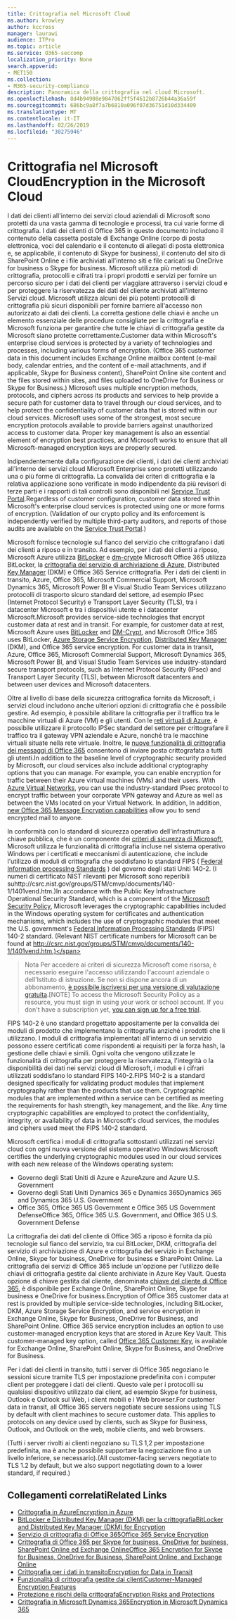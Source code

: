 ```yaml
---
title: Crittografia nel Microsoft Cloud
ms.author: krowley
author: kccross
manager: laurawi
audience: ITPro
ms.topic: article
ms.service: O365-seccomp
localization_priority: None
search.appverid:
- MET150
ms.collection:
- M365-security-compliance
description: Panoramica della crittografia nel cloud Microsoft.
ms.openlocfilehash: 8d4b94908e9847062ff5f4612b8726b44a36a59f
ms.sourcegitcommit: 686bc9a8f7a7b6810a096f07d36751d10d334409
ms.translationtype: MT
ms.contentlocale: it-IT
ms.lasthandoff: 02/26/2019
ms.locfileid: "30275946"
---
```

# <a name="encryption-in-the-microsoft-cloud"></a><span data-ttu-id="e926c-103">Crittografia nel Microsoft Cloud</span><span class="sxs-lookup"><span data-stu-id="e926c-103">Encryption in the Microsoft Cloud</span></span>

<span data-ttu-id="e926c-p101">I dati dei clienti all'interno dei servizi cloud aziendali di Microsoft sono protetti da una vasta gamma di tecnologie e processi, tra cui varie forme di crittografia. I dati dei clienti di Office 365 in questo documento includono il contenuto della cassetta postale di Exchange Online (corpo di posta elettronica, voci del calendario e il contenuto di allegati di posta elettronica e, se applicabile, il contenuto di Skype for business), il contenuto del sito di SharePoint Online e i file archiviati all'interno siti e file caricati su OneDrive for business o Skype for business. Microsoft utilizza più metodi di crittografia, protocolli e cifrati tra i propri prodotti e servizi per fornire un percorso sicuro per i dati dei clienti per viaggiare attraverso i servizi cloud e per proteggere la riservatezza dei dati del cliente archiviati all'interno Servizi cloud. Microsoft utilizza alcuni dei più potenti protocolli di crittografia più sicuri disponibili per fornire barriere all'accesso non autorizzato ai dati dei clienti. La corretta gestione delle chiavi è anche un elemento essenziale delle procedure consigliate per la crittografia e Microsoft funziona per garantire che tutte le chiavi di crittografia gestite da Microsoft siano protette correttamente.</span><span class="sxs-lookup"><span data-stu-id="e926c-p101">Customer data within Microsoft's enterprise cloud services is protected by a variety of technologies and processes, including various forms of encryption. (Office 365 customer data in this document includes Exchange Online mailbox content (e-mail body, calendar entries, and the content of e-mail attachments, and if applicable, Skype for Business content), SharePoint Online site content and the files stored within sites, and files uploaded to OneDrive for Business or Skype for Business.) Microsoft uses multiple encryption methods, protocols, and ciphers across its products and services to help provide a secure path for customer data to travel through our cloud services, and to help protect the confidentiality of customer data that is stored within our cloud services. Microsoft uses some of the strongest, most secure encryption protocols available to provide barriers against unauthorized access to customer data. Proper key management is also an essential element of encryption best practices, and Microsoft works to ensure that all Microsoft-managed encryption keys are properly secured.</span></span>

<span data-ttu-id="e926c-p102">Indipendentemente dalla configurazione dei clienti, i dati dei clienti archiviati all'interno dei servizi cloud Microsoft Enterprise sono protetti utilizzando una o più forme di crittografia. La convalida dei criteri di crittografia e la relativa applicazione sono verificate in modo indipendente da più revisori di terze parti e i rapporti di tali controlli sono disponibili nel [Service Trust Portal](https://aka.ms/stp).</span><span class="sxs-lookup"><span data-stu-id="e926c-p102">Regardless of customer configuration, customer data stored within Microsoft's enterprise cloud services is protected using one or more forms of encryption. (Validation of our crypto policy and its enforcement is independently verified by multiple third-party auditors, and reports of those audits are available on the [Service Trust Portal](https://aka.ms/stp).)</span></span>

<span data-ttu-id="e926c-p103">Microsoft fornisce tecnologie sul fianco del servizio che crittografano i dati dei clienti a riposo e in transito. Ad esempio, per i dati dei clienti a riposo, Microsoft Azure utilizza [BitLocker](https://docs.microsoft.com/windows/device-security/bitlocker/bitlocker-overview) e [dm-crypt](https://en.wikipedia.org/wiki/Dm-crypt)e Microsoft Office 365 utilizza BitLocker, la [crittografia del servizio di archiviazione di Azure](https://azure.microsoft.com/documentation/articles/storage-service-encryption/), Distributed [Key Manager](https://support.office.com/article/989ba10c-f73f-4efb-ad1b-af3322e5f376) (DKM) e Office 365 Service crittografia. Per i dati dei clienti in transito, Azure, Office 365, Microsoft Commercial Support, Microsoft Dynamics 365, Microsoft Power BI e Visual Studio Team Services utilizzano protocolli di trasporto sicuro standard del settore, ad esempio IPsec (Internet Protocol Security) e Transport Layer Security (TLS), tra i datacenter Microsoft e tra i dispositivi utente e i datacenter Microsoft.</span><span class="sxs-lookup"><span data-stu-id="e926c-p103">Microsoft provides service-side technologies that encrypt customer data at rest and in transit. For example, for customer data at rest, Microsoft Azure uses [BitLocker](https://docs.microsoft.com/windows/device-security/bitlocker/bitlocker-overview) and [DM-Crypt](https://en.wikipedia.org/wiki/Dm-crypt), and Microsoft Office 365 uses BitLocker, [Azure Storage Service Encryption](https://azure.microsoft.com/documentation/articles/storage-service-encryption/), [Distributed Key Manager](https://support.office.com/article/989ba10c-f73f-4efb-ad1b-af3322e5f376) (DKM), and Office 365 service encryption. For customer data in transit, Azure, Office 365, Microsoft Commercial Support, Microsoft Dynamics 365, Microsoft Power BI, and Visual Studio Team Services use industry-standard secure transport protocols, such as Internet Protocol Security (IPsec) and Transport Layer Security (TLS), between Microsoft datacenters and between user devices and Microsoft datacenters.</span></span>

<span data-ttu-id="e926c-p104">Oltre al livello di base della sicurezza crittografica fornita da Microsoft, i servizi cloud includono anche ulteriori opzioni di crittografia che è possibile gestire. Ad esempio, è possibile abilitare la crittografia per il traffico tra le macchine virtuali di Azure (VM) e gli utenti. Con le [reti virtuali di Azure](https://azure.microsoft.com/services/virtual-network/), è possibile utilizzare il protocollo IPSec standard del settore per crittografare il traffico tra il gateway VPN aziendale e Azure, nonché tra le macchine virtuali situate nella rete virtuale. Inoltre, le [nuove funzionalità di crittografia dei messaggi di Office 365](set-up-new-message-encryption-capabilities.md) consentono di inviare posta crittografata a tutti gli utenti.</span><span class="sxs-lookup"><span data-stu-id="e926c-p104">In addition to the baseline level of cryptographic security provided by Microsoft, our cloud services also include additional cryptography options that you can manage. For example, you can enable encryption for traffic between their Azure virtual machines (VMs) and their users. With [Azure Virtual Networks](https://azure.microsoft.com/services/virtual-network/), you can use the industry-standard IPsec protocol to encrypt traffic between your corporate VPN gateway and Azure as well as between the VMs located on your Virtual Network. In addition, In addition, [new Office 365 Message Encryption capabilities](set-up-new-message-encryption-capabilities.md) allow you to send encrypted mail to anyone.</span></span>

<span data-ttu-id="e926c-p105">In conformità con lo standard di sicurezza operativo dell'infrastruttura a chiave pubblica, che è un componente dei [criteri di sicurezza di Microsoft](https://servicetrust.microsoft.com/ViewPage/TrustDocuments?command=Download&downloadType=Document&downloadId=5868ecc8-50b7-4f91-b43f-640e2b99e86e&docTab=6d000410-c9e9-11e7-9a91-892aae8839ad_FAQ%20and%20White%20Papers), Microsoft utilizza le funzionalità di crittografia incluse nel sistema operativo Windows per i certificati e meccanismi di autenticazione, che include l'utilizzo di moduli di crittografia che soddisfano lo standard FIPS ( [Federal Information processIng Standards](http://csrc.nist.gov/publications/PubsFIPS.html) ) del governo degli stati Uniti 140-2. (I numeri di certificato NIST rilevanti per Microsoft sono reperibili suhttp://csrc.nist.gov/groups/STM/cmvp/documents/140-1/1401vend.htm.)</span><span class="sxs-lookup"><span data-stu-id="e926c-p105">In accordance with the Public Key Infrastructure Operational Security Standard, which is a component of the [Microsoft Security Policy](https://servicetrust.microsoft.com/ViewPage/TrustDocuments?command=Download&downloadType=Document&downloadId=5868ecc8-50b7-4f91-b43f-640e2b99e86e&docTab=6d000410-c9e9-11e7-9a91-892aae8839ad_FAQ%20and%20White%20Papers), Microsoft leverages the cryptographic capabilities included in the Windows operating system for certificates and authentication mechanisms, which includes the use of cryptographic modules that meet the U.S. government's [Federal Information Processing Standards](http://csrc.nist.gov/publications/PubsFIPS.html) (FIPS) 140-2 standard. (Relevant NIST certificate numbers for Microsoft can be found at http://csrc.nist.gov/groups/STM/cmvp/documents/140-1/1401vend.htm.)</span></span>

> <span data-ttu-id="e926c-p106">Nota Per accedere ai criteri di sicurezza Microsoft come risorsa, è necessario eseguire l'accesso utilizzando l'account aziendale o dell'Istituto di istruzione. Se non si dispone ancora di un abbonamento, [è possibile iscriversi per una versione di valutazione gratuita](https://servicetrust.microsoft.com/Home/TrialSubscriptions).</span><span class="sxs-lookup"><span data-stu-id="e926c-p106">[NOTE] To access the Microsoft Security Policy as a resource, you must sign in using your work or school account. If you don't have a subscription yet, [you can sign up for a free trial](https://servicetrust.microsoft.com/Home/TrialSubscriptions).</span></span>

<span data-ttu-id="e926c-p107">FIPS 140-2 è uno standard progettato appositamente per la convalida dei moduli di prodotto che implementano la crittografia anziché i prodotti che li utilizzano. I moduli di crittografia implementati all'interno di un servizio possono essere certificati come rispondenti ai requisiti per la forza hash, la gestione delle chiavi e simili. Ogni volta che vengono utilizzate le funzionalità di crittografia per proteggere la riservatezza, l'integrità o la disponibilità dei dati nei servizi cloud di Microsoft, i moduli e i cifrari utilizzati soddisfano lo standard FIPS 140-2.</span><span class="sxs-lookup"><span data-stu-id="e926c-p107">FIPS 140-2 is a standard designed specifically for validating product modules that implement cryptography rather than the products that use them. Cryptographic modules that are implemented within a service can be certified as meeting the requirements for hash strength, key management, and the like. Any time cryptographic capabilities are employed to protect the confidentiality, integrity, or availability of data in Microsoft's cloud services, the modules and ciphers used meet the FIPS 140-2 standard.</span></span>

<span data-ttu-id="e926c-124">Microsoft certifica i moduli di crittografia sottostanti utilizzati nei servizi cloud con ogni nuova versione del sistema operativo Windows:</span><span class="sxs-lookup"><span data-stu-id="e926c-124">Microsoft certifies the underlying cryptographic modules used in our cloud services with each new release of the Windows operating system:</span></span>
- <span data-ttu-id="e926c-125">Governo degli Stati Uniti di Azure e Azure</span><span class="sxs-lookup"><span data-stu-id="e926c-125">Azure and Azure U.S. Government</span></span>
- <span data-ttu-id="e926c-126">Governo degli Stati Uniti Dynamics 365 e Dynamics 365</span><span class="sxs-lookup"><span data-stu-id="e926c-126">Dynamics 365 and Dynamics 365 U.S. Government</span></span>
- <span data-ttu-id="e926c-127">Office 365, Office 365 US Government e Office 365 US Government Defense</span><span class="sxs-lookup"><span data-stu-id="e926c-127">Office 365, Office 365 U.S. Government, and Office 365 U.S. Government Defense</span></span>

<span data-ttu-id="e926c-p108">La crittografia dei dati del cliente di Office 365 a riposo è fornita da più tecnologie sul fianco del servizio, tra cui BitLocker, DKM, crittografia del servizio di archiviazione di Azure e crittografia del servizio in Exchange Online, Skype for business, OneDrive for business e SharePoint Online. La crittografia dei servizi di Office 365 include un'opzione per l'utilizzo delle chiavi di crittografia gestite dal cliente archiviate in Azure Key Vault. Questa opzione di chiave gestita dal cliente, denominata [chiave del cliente di Office 365](https://support.office.com/article/f2cd475a-e592-46cf-80a3-1bfb0fa17697), è disponibile per Exchange Online, SharePoint Online, Skype for business e OneDrive for business.</span><span class="sxs-lookup"><span data-stu-id="e926c-p108">Encryption of Office 365 customer data at rest is provided by multiple service-side technologies, including BitLocker, DKM, Azure Storage Service Encryption, and service encryption in Exchange Online, Skype for Business, OneDrive for Business, and SharePoint Online. Office 365 service encryption includes an option to use customer-managed encryption keys that are stored in Azure Key Vault. This customer-managed key option, called [Office 365 Customer Key](https://support.office.com/article/f2cd475a-e592-46cf-80a3-1bfb0fa17697), is available for Exchange Online, SharePoint Online, Skype for Business, and OneDrive for Business.</span></span>

<span data-ttu-id="e926c-p109">Per i dati dei clienti in transito, tutti i server di Office 365 negoziano le sessioni sicure tramite TLS per impostazione predefinita con i computer client per proteggere i dati dei clienti.  Questo vale per i protocolli su qualsiasi dispositivo utilizzato dai client, ad esempio Skype for business, Outlook e Outlook sul Web, i client mobili e i Web browser.</span><span class="sxs-lookup"><span data-stu-id="e926c-p109">For customer data in transit, all Office 365 servers negotiate secure sessions using TLS by default with client machines to secure customer data.  This applies to protocols on any device used by clients, such as Skype for Business, Outlook, and Outlook on the web, mobile clients, and web browsers.</span></span>

<span data-ttu-id="e926c-133">(Tutti i server rivolti ai clienti negoziano su TLS 1,2 per impostazione predefinita, ma è anche possibile supportare la negoziazione fino a un livello inferiore, se necessario).</span><span class="sxs-lookup"><span data-stu-id="e926c-133">(All customer-facing servers negotiate to TLS 1.2 by default, but we also support negotiating down to a lower standard, if required.)</span></span>

## <a name="related-links"></a><span data-ttu-id="e926c-134">Collegamenti correlati</span><span class="sxs-lookup"><span data-stu-id="e926c-134">Related Links</span></span>

- [<span data-ttu-id="e926c-135">Crittografia in Azure</span><span class="sxs-lookup"><span data-stu-id="e926c-135">Encryption in Azure</span></span>](office-365-azure-encryption.md)
- [<span data-ttu-id="e926c-136">BitLocker e Distributed Key Manager (DKM) per la crittografia</span><span class="sxs-lookup"><span data-stu-id="e926c-136">BitLocker and Distributed Key Manager (DKM) for Encryption</span></span>](office-365-bitlocker-and-distributed-key-manager-for-encryption.md)
- [<span data-ttu-id="e926c-137">Servizio di crittografia di Office 365</span><span class="sxs-lookup"><span data-stu-id="e926c-137">Office 365 Service Encryption</span></span>](office-365-service-encryption.md)
- [<span data-ttu-id="e926c-138">Crittografia di Office 365 per Skype for business, OneDrive for business, SharePoint Online ed Exchange Online</span><span class="sxs-lookup"><span data-stu-id="e926c-138">Office 365 Encryption for Skype for Business, OneDrive for Business, SharePoint Online, and Exchange Online</span></span>](office-365-encryption-for-skype-onedrive-sharepoint-and-exchange.md)
- [<span data-ttu-id="e926c-139">Crittografia per i dati in transito</span><span class="sxs-lookup"><span data-stu-id="e926c-139">Encryption for Data in Transit</span></span>](office-365-encryption-for-data-in-transit.md)
- [<span data-ttu-id="e926c-140">Funzionalità di crittografia gestite dai clienti</span><span class="sxs-lookup"><span data-stu-id="e926c-140">Customer-Managed Encryption Features</span></span>](office-365-customer-managed-encryption-features.md)
- [<span data-ttu-id="e926c-141">Protezione e rischi della crittografa</span><span class="sxs-lookup"><span data-stu-id="e926c-141">Encryption Risks and Protections</span></span>](office-365-encryption-risks-and-protections.md)
- [<span data-ttu-id="e926c-142">Crittografia in Microsoft Dynamics 365</span><span class="sxs-lookup"><span data-stu-id="e926c-142">Encryption in Microsoft Dynamics 365</span></span>](office-365-encryption-in-microsoft-dynamics-365.md)